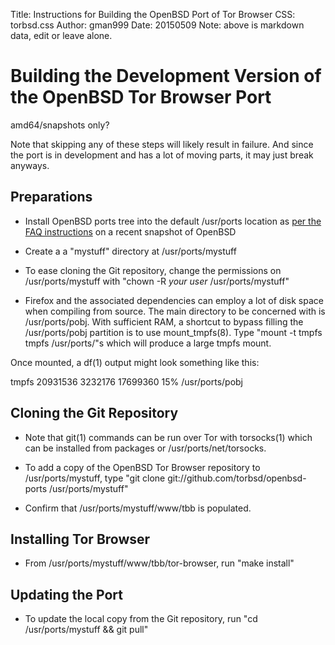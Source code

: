 Title: Instructions for Building the OpenBSD Port of Tor Browser
CSS: torbsd.css
Author: gman999
Date: 20150509
Note: above is markdown data, edit or leave alone.

# Building the Development Version of the OpenBSD Tor Browser Port #

amd64/snapshots only?

Note that skipping any of these steps will likely result in failure. And since the port is in development and has a lot of moving parts, it may just break anyways.

## Preparations ##

* Install OpenBSD ports tree into the default /usr/ports location as [per the FAQ instructions](http://www.openbsd.org/anoncvs.html) on a recent snapshot of OpenBSD

* Create a a "mystuff" directory at /usr/ports/mystuff

* To ease cloning the Git repository, change the permissions on /usr/ports/mystuff with "chown -R _your user_ /usr/ports/mystuff"

* Firefox and the associated dependencies can employ a lot of disk space when compiling from source.  The main directory to be concerned with is /usr/ports/pobj. With sufficient RAM, a shortcut to bypass filling the /usr/ports/pobj partition is to use mount_tmpfs(8). Type "mount -t tmpfs tmpfs /usr/ports/"s which will produce a large tmpfs mount.

Once mounted, a df(1) output might look something like this:

tmpfs         20931536   3232176  17699360    15%    /usr/ports/pobj

## Cloning the Git Repository ##

* Note that git(1) commands can be run over Tor with torsocks(1) which can be installed from packages or /usr/ports/net/torsocks.

* To add a copy of the OpenBSD Tor Browser repository to /usr/ports/mystuff, type "git clone git://github.com/torbsd/openbsd-ports /usr/ports/mystuff"

* Confirm that /usr/ports/mystuff/www/tbb is populated.

## Installing Tor Browser ##

* From /usr/ports/mystuff/www/tbb/tor-browser, run "make install"

## Updating the Port ##

* To update the local copy from the Git repository, run "cd /usr/ports/mystuff && git pull"
